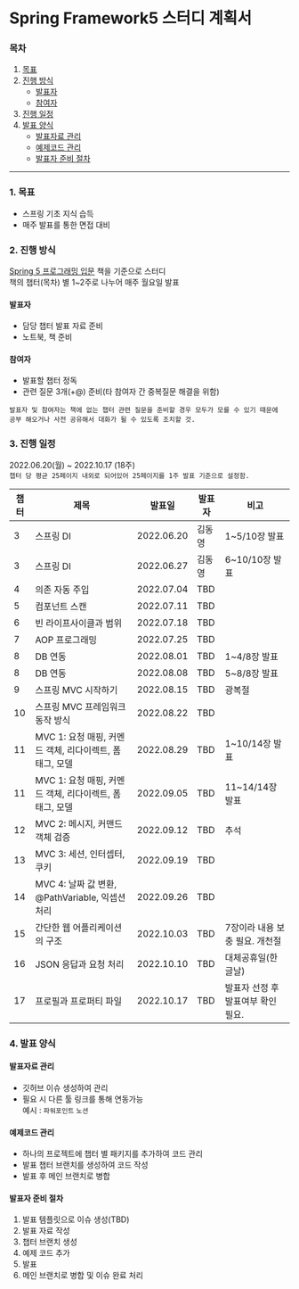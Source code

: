# Spring Framework5 스터디 계획서
### 목차
1. [목표](#1-목표)
2. [진행 방식](#2-진행-방식)
   * [발표자](#발표자)
   * [참여자](#참여자)
3. [진행 일정](#3-진행-일정)
4. [발표 양식](#4-발표-양식)
   * [발표자료 관리](#발표자료-관리)
   * [예제코드 관리](#예제코드-관리)
   * [발표자 준비 절차](#발표자-준비-절차)
---

### 1. 목표
- 스프링 기초 지식 습득
- 매주 발표를 통한 면접 대비

### 2. 진행 방식
[Spring 5 프로그래밍 입문](http://www.yes24.com/Product/Goods/62268795) 책을 기준으로 스터디   
책의 챕터(목차) 별 1~2주로 나누어 매주 월요일 발표

#### 발표자
  + 담당 챕터 발표 자료 준비
  + 노트북, 책 준비

#### 참여자
  + 발표할 챕터 정독
  + 관련 질문 3개(+@) 준비(타 참여자 간 중복질문 해결을 위함)
  ```
  발표자 및 참여자는 책에 없는 챕터 관련 질문을 준비할 경우 모두가 모를 수 있기 때문에 
  공부 해오거나 사전 공유해서 대화가 될 수 있도록 조치할 것.
  ```

### 3. 진행 일정
2022.06.20(월) ~ 2022.10.17 (18주)   
`챕터 당 평균 25페이지 내외로 되어있어 25페이지를 1주 발표 기준으로 설정함.`

|챕터|제목|발표일|발표자|비고|
|-|-|-|-|-|
|3|스프링 DI|2022.06.20|김동영|1~5/10장 발표|
|3|스프링 DI|2022.06.27|김동영|6~10/10장 발표|
|4|의존 자동 주입|2022.07.04|TBD||
|5|컴포넌트 스캔|2022.07.11|TBD||
|6|빈 라이프사이클과 범위|2022.07.18|TBD||
|7|AOP 프로그래밍|2022.07.25|TBD||
|8|DB 연동|2022.08.01|TBD|1~4/8장 발표|
|8|DB 연동|2022.08.08|TBD|5~8/8장 발표|
|9|스프링 MVC 시작하기|2022.08.15|TBD|광복절|
|10|스프링 MVC 프레임워크 동작 방식|2022.08.22|TBD||
|11|MVC 1: 요청 매핑, 커멘드 객체, 리다이렉트, 폼 태그, 모델|2022.08.29|TBD|1~10/14장 발표|
|11|MVC 1: 요청 매핑, 커멘드 객체, 리다이렉트, 폼 태그, 모델|2022.09.05|TBD|11~14/14장 발표|
|12|MVC 2: 메시지, 커맨드 객체 검증|2022.09.12|TBD|추석|
|13|MVC 3: 세션, 인터셉터, 쿠키|2022.09.19|TBD||
|14|MVC 4: 날짜 값 변환, @PathVariable, 익셉션 처리|2022.09.26|TBD||
|15|간단한 웹 어플리케이션의 구조|2022.10.03|TBD|7장이라 내용 보충 필요. 개천절|
|16|JSON 응답과 요청 처리|2022.10.10|TBD|대체공휴일(한글날)|
|17|프로필과 프로퍼티 파일|2022.10.17|TBD|발표자 선정 후 발표여부 확인 필요.|

### 4. 발표 양식
#### 발표자료 관리
* 깃허브 이슈 생성하여 관리
* 필요 시 다른 툴 링크를 통해 연동가능   
  예시 : `파워포인트` `노션`

#### 예제코드 관리
* 하나의 프로젝트에 챕터 별 패키지를 추가하여 코드 관리
* 발표 챕터 브랜치를 생성하여 코드 작성
* 발표 후 메인 브랜치로 병합

#### 발표자 준비 절차
  1. 발표 템플릿으로 이슈 생성(TBD)
  2. 발표 자료 작성
  3. 챕터 브랜치 생성
  4. 예제 코드 추가
  5. 발표
  6. 메인 브랜치로 병합 및 이슈 완료 처리
